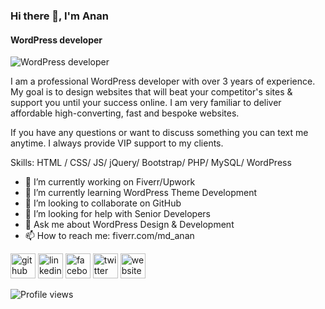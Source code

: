### Hi there 👋, I'm Anan
#### WordPress developer
![WordPress developer](https://media-exp1.licdn.com/dms/image/C5616AQFjrcjoUSaKyw/profile-displaybackgroundimage-shrink_350_1400/0/1661941430746?e=1671667200&v=beta&t=3nv6cDP3gmb28FisOZV3nDUxnto3ABc1kUQqn1NTtfQ)

I am a professional WordPress developer with over 3 years of experience. My goal is to design websites that will beat your competitor's sites & support you until your success online. I am very familiar to deliver affordable high-converting, fast and bespoke websites. 

If you have any questions or want to discuss something you can text me anytime. I always provide VIP support to my clients.

Skills: HTML / CSS/ JS/ jQuery/ Bootstrap/ PHP/ MySQL/ WordPress

- 🔭 I’m currently working on Fiverr/Upwork 
- 🌱 I’m currently learning WordPress Theme Development 
- 👯 I’m looking to collaborate on GitHub 
- 🤔 I’m looking for help with Senior Developers 
- 💬 Ask me about WordPress Design & Development 
- 📫 How to reach me: fiverr.com/md_anan 


[<img src='https://cdn.jsdelivr.net/npm/simple-icons@3.0.1/icons/github.svg' alt='github' height='40'>](https://github.com/Md-Anan)  [<img src='https://cdn.jsdelivr.net/npm/simple-icons@3.0.1/icons/linkedin.svg' alt='linkedin' height='40'>](https://www.linkedin.com/in/md-anan/)  [<img src='https://cdn.jsdelivr.net/npm/simple-icons@3.0.1/icons/facebook.svg' alt='facebook' height='40'>](https://www.facebook.com/anonnaim)  [<img src='https://cdn.jsdelivr.net/npm/simple-icons@3.0.1/icons/twitter.svg' alt='twitter' height='40'>](https://twitter.com/@md_anan96)  [<img src='https://cdn.jsdelivr.net/npm/simple-icons@3.0.1/icons/icloud.svg' alt='website' height='40'>](https://mdanan.com/)  

![Profile views](https://gpvc.arturio.dev/Md-Anan)  
